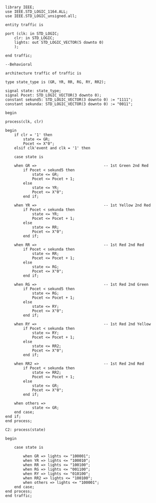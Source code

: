 
	
	library IEEE;
	use IEEE.STD_LOGIC_1164.ALL;
	use IEEE.STD_LOGIC_unsigned.all;

	entity traffic is

	port (clk: in STD_LOGIC;
		clr: in STD_LOGIC;
		lights: out STD_LOGIC_VECTOR(5 downto 0)
		);

	end traffic;

	--Behavioral

	architecture traffic of traffic is

	type state_type is (GR, YR, RR, RG, RY, RR2);

	signal state: state_type;
	signal Pocet: STD_LOGIC_VECTOR(3 downto 0);
	constant sekund5: STD_LOGIC_VECTOR(3 downto 0) := "1111";
	constant sekunda: STD_LOGIC_VECTOR(3 downto 0) := "0011";

	begin

	process(clk, clr)

	begin 
		if clr = '1' then
			state <= GR;
			Pocet <= X"0";
		elsif clk'event and clk = '1' then
			
		case state is 

		when GR => 								-- 1st Green 2nd Red
			if Pocet < sekund5 then 
				state <= GR;
				Pocet <= Pocet + 1;
			else
				state <= YR;
				Pocet <= X"0";
			end if;	
	
		when YR => 								-- 1st Yellow 2nd Red
			if Pocet < sekunda then 
				state <= YR;
				Pocet <= Pocet + 1;
			else
				state <= RR;
				Pocet <= X"0";
			end if;
		
		when RR => 								-- 1st Red 2nd Red
			if Pocet < sekunda then 
				state <= RR;
				Pocet <= Pocet + 1;
			else
				state <= RG;
				Pocet <= X"0";
			end if;
		
		when RG => 								-- 1st Red 2nd Green
			if Pocet < sekund5 then 
				state <= RG;
				Pocet <= Pocet + 1;
			else
				state <= RY;
				Pocet <= X"0";
			end if;

		when RY => 								-- 1st Red 2nd Yellow
			if Pocet < sekunda then 
				state <= RY;
				Pocet <= Pocet + 1;
			else
				state <= RR2;
				Pocet <= X"0";
			end if;
		
		when RR2 => 							-- 1st Red 2nd Red
			if Pocet < sekunda then 
				state <= RR2;
				Pocet <= Pocet + 1;
			else
				state <= GR;
				Pocet <= X"0";
			end if;	
	
		when others => 
				state <= GR;
		end case;
	end if;
	end process;

	C2: process(state)

	begin
		
		case state is 
			
			when GR => lights <= "100001";
			when YR => lights <= "100010";
			when RR => lights <= "100100";
			when RG => lights <= "001100";
			when RY => lights <= "010100";
			when RR2 => lights <= "100100";
			when others => lights <= "100001";		
		end case;
	end process;		
	end traffic;

